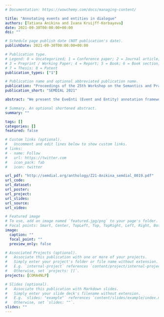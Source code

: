 ```yaml
---
# Documentation: https://wowchemy.com/docs/managing-content/

title: "Annotating events and entities in dialogue"
authors: [Tatiana Anikina and Ivana Kruijff-Korbayova]
date: 2021-09-30T00:00:00+00:00
doi: ""

# Schedule page publish date (NOT publication's date).
publishDate: 2021-09-30T00:00:00+00:00

# Publication type.
# Legend: 0 = Uncategorized; 1 = Conference paper; 2 = Journal article;
# 3 = Preprint / Working Paper; 4 = Report; 5 = Book; 6 = Book section;
# 7 = Thesis; 8 = Patent
publication_types: ["1"]

# Publication name and optional abbreviated publication name.
publication: "Proceedings of the 25th Workshop on the Semantics and Pragmatics of Dialogue - Poster Abstracts"
publication_short: "SEMDIAL 2021"

abstract: "We present the EveEnti (Event and Entity) annotation framework for events and entities in dialogue that we use to annotate several dialogues in German from the emergency response domain."

# Summary. An optional shortened abstract.
summary: ""

tags: []
categories: []
featured: false

# Custom links (optional).
#   Uncomment and edit lines below to show custom links.
# links:
# - name: Follow
#   url: https://twitter.com
#   icon_pack: fab
#   icon: twitter

url_pdf: "http://semdial.org/anthology/Z21-Anikina_semdial_0019.pdf"
url_code: 
url_dataset: 
url_poster:
url_project:
url_slides:
url_source:
url_video:

# Featured image
# To use, add an image named `featured.jpg/png` to your page's folder. 
# Focal points: Smart, Center, TopLeft, Top, TopRight, Left, Right, BottomLeft, Bottom, BottomRight.
image:
  caption: ""
  focal_point: ""
  preview_only: false

# Associated Projects (optional).
#   Associate this publication with one or more of your projects.
#   Simply enter your project's folder or file name without extension.
#   E.g. `internal-project` references `content/project/internal-project/index.md`.
#   Otherwise, set `projects: []`.
projects: [CORA4NLP]

# Slides (optional).
#   Associate this publication with Markdown slides.
#   Simply enter your slide deck's filename without extension.
#   E.g. `slides: "example"` references `content/slides/example/index.md`.
#   Otherwise, set `slides: ""`.
slides: ""
---
```

